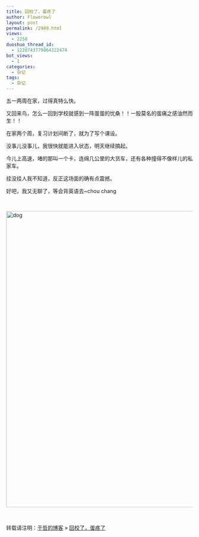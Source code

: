 ```yaml
---
title: 回校了，蛋疼了
author: Flowerowl
layout: post
permalink: /2909.html
views:
  - 2258
duoshuo_thread_id:
  - 1220743779864322474
bot_views:
  - 1
categories:
  - 杂记
tags:
  - 杂记
---
```

五一两周在家，过得真特么快。

又回来鸟，怎么一回到学校就感到一阵蛋蛋的忧桑！！一股莫名的蛋痛之感油然而生！！

在家两个周，复习计划间断了，就为了写个课设。

没事儿没事儿，我很快就能进入状态，明天继续搞起。

今儿上高速，堵的那叫一个卡，连绵几公里的大货车，还有各种撞得不像样儿的私家车。

挂没挂人我不知道，反正这场面的确有点震撼。

好吧，我又无聊了，等会背英语去~chou chang

&nbsp;

[<img class="alignnone size-full wp-image-2910" alt="dog" src="http://lazynight.me/wp-content/uploads/2013/05/dog.jpg" width="600" height="800" />][1]

&nbsp;

转载请注明：[于哲的博客][2] &raquo; [回校了，蛋疼了][3]

 [1]: http://lazynight.me/wp-content/uploads/2013/05/dog.jpg
 [2]: http://lazynight.me
 [3]: http://lazynight.me/2909.html